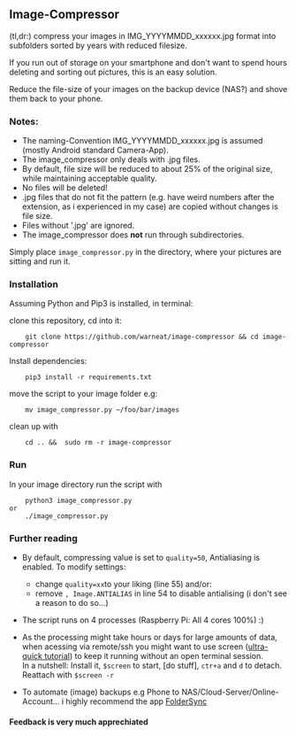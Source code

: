## Image-Compressor

(tl,dr:) compress your images in IMG_YYYYMMDD_xxxxxx.jpg format into subfolders sorted by years with reduced filesize.<br />

If you run out of storage on your smartphone and don't want to spend hours deleting and sorting out pictures, this is an easy solution.<br />

Reduce the file-size of your images on the backup device (NAS?) and shove them back to your phone.

### Notes:
- The naming-Convention IMG_YYYYMMDD_xxxxxx.jpg is assumed (mostly Android standard Camera-App).
- The image_compressor only deals with .jpg files.
- By default, file size will be reduced to about 25% of the original size, while maintaining acceptable quality.
- No files will be deleted!
- .jpg files that do not fit the pattern (e.g. have weird numbers after the extension, as i experienced in my case) are copied without changes is file size.
- Files without '.jpg' are ignored.
- The image_compressor does **not** run through subdirectories.

Simply place `image_compressor.py` in the directory, where your pictures are sitting and run it. 

### Installation
Assuming Python and Pip3 is installed, in terminal:

clone this repository, cd into it:

        git clone https://github.com/warneat/image-compressor && cd image-compressor

Install dependencies:

        pip3 install -r requirements.txt

move the script to your image folder e.g: 
    
        mv image_compressor.py ~/foo/bar/images

clean up with

        cd .. &&  sudo rm -r image-compressor

### Run

In your image directory run the script with 
    
        python3 image_compressor.py
    or
        ./image_compressor.py





### Further reading

- By default, compressing value is set to `quality=50`, Antialiasing is enabled. To modify settings:
  - change `quality=xx`to your liking (line 55) and/or: 
  - remove `, Image.ANTIALIAS` in line 54 to disable antialising (i don't see a reason to do so...)
  
- The script runs on 4 processes (Raspberry Pi: All 4 cores 100%) :)

- As the processing might take hours or days for large amounts of data, when acessing via remote/ssh you might want to use screen ([ultra-quick tutorial](https://linuxize.com/post/how-to-use-linux-screen/)) to keep it running without an open terminal session.<br> 
In a nutshell: Install it, `$screen` to start, [do stuff], `ctr+a` and `d` to detach. Reattach with `$screen -r`

- To automate (image) backups e.g Phone to NAS/Cloud-Server/Online-Account... i highly recommend the app [FolderSync](https://play.google.com/store/apps/details?id=dk.tacit.android.foldersync.lite) 

#### Feedback is very much apprechiated
